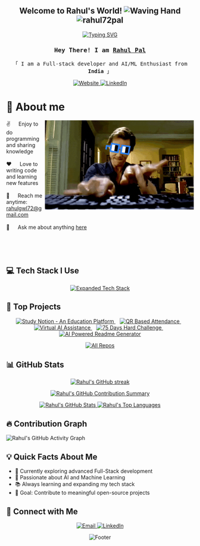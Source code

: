 <h2 align="center">
  Welcome to Rahul's World! 
  <img src="https://media.giphy.com/media/hvRJCLFzcasrR4ia7z/giphy.gif" width="28" alt="Waving Hand">
  <img src="https://komarev.com/ghpvc/?username=rahul72pal&label=Profile%20views&color=0e75b6&style=flat" alt="rahul72pal" />
</h2>

<p align="center">
  <a href="https://github.com/rahul72pal">
    <img src="https://readme-typing-svg.herokuapp.com/?lines=Self%20Taught%20Programmer;Full%20Stack%20Developer;2%2B%20years%20of%20coding%20experience;Always%20learning%20new%20things&center=true&width=500&height=50&color=7F3FBF&background=000000" alt="Typing SVG">
  </a>
</p>

<!-- [![wakatime](https://wakatime.com/badge/user/70606180-21c3-40d3-b145-85f493903931.svg)](https://wakatime.com/@70606180-21c3-40d3-b145-85f493903931) -->

<h3 align="center">
  <samp>
    Hey There! I am <b><a target="_blank" href="https://gwlportfolio.vercel.app">Rahul Pal</a></b>
  </samp>
</h3>

<p align="center"> 
  <samp>
    「 I am a Full-stack developer and AI/ML Enthusiast from <b>India</b> 」
  </samp>
</p>

<p align="center">
 <a href="https://gwlportfolio.vercel.app" target="blank">
  <img src="https://img.shields.io/badge/Website-DC143C?style=for-the-badge&logo=medium&logoColor=white" alt="Website">
 </a>
 <a href="https://www.linkedin.com/in/rahulpal-gwl896/" target="_blank">
  <img src="https://img.shields.io/badge/LinkedIn-0077B5?style=for-the-badge&logo=linkedin&logoColor=white" alt="LinkedIn">
 </a>
</p>

# 🚀 About me

<p>
 <img align="right" width="400" src="./assets/programmer.gif" alt="Coding gif">
  
 ✌️ &emsp; Enjoy to do programming and sharing knowledge <br/><br/>
 ❤️ &emsp; Love to writing code and learning new features<br/><br/>
 📧 &emsp; Reach me anytime: rahulgwl72@gmail.com<br/><br/>
 💬 &emsp; Ask me about anything [here](https://github.com/rahul72pal/rahul72pal/issues)
</p>

<br/>
<br/>
<br/>

<!-- ## 🏆 Holopin Badges

<p align="center">
  <a href="https://holopin.io/@rahul72pal">
    <img src="https://holopin.me/rahul72pal" alt="My Holopin Badges" width="800" style="display: block; margin:auto;" onerror="this.onerror=null; this.src='YOUR_FALLBACK_IMAGE_URL';">
  </a>
</p> -->

## 💻 Tech Stack I Use

<p align="center">
  <a href="https://skillicons.dev">
    <img src="https://skillicons.dev/icons?i=js,typescript,react,nodejs,html,css,sass,tailwind,bootstrap,python,java,cpp,c,git,vscode,sublime,replit,codepen,vercel,netlify,mongodb,graphql,firebase,redux,nextjs,webpack,mysql" alt="Expanded Tech Stack">
  </a>
</p>

## 🌟 Top Projects

<p align="center">
  <a href="https://github.com/rahul72pal/StudyNotion--An-Educarion-Plateform">
    <img src="https://github-readme-stats.vercel.app/api/pin/?username=rahul72pal&repo=StudyNotion--An-Educarion-Plateform&theme=radical" alt="Study Notion - An Education Platform">
</a>&nbsp;&nbsp;
<a href="https://github.com/rahul72pal/QR-Based-Attendance">
    <img src="https://github-readme-stats.vercel.app/api/pin/?username=rahul72pal&repo=QR-Based-Attendance&theme=radical" alt="QR Based Attendance">
</a>&nbsp;&nbsp;
<a href="https://github.com/rahul72pal/virtual-ai-assistance">
    <img src="https://github-readme-stats.vercel.app/api/pin/?username=rahul72pal&repo=virtual-ai-assistance&theme=radical" alt="Virtual AI Assistance">
</a>&nbsp;&nbsp;
<a href="https://github.com/rahul72pal/75-days-Hard-Challenge">
    <img src="https://github-readme-stats.vercel.app/api/pin/?username=rahul72pal&repo=75-days-Hard-Challenge&theme=radical" alt="75 Days Hard Challenge">
</a>&nbsp;&nbsp;
<a href="https://github.com/rahul72pal/AI-Powered-Readme-Generator">
    <img src="https://github-readme-stats.vercel.app/api/pin/?username=rahul72pal&repo=AI-Powered-Readme-Generator&theme=radical" alt="AI Powered Readme Generator">
</a>
</p>

<p align="center">
  <a href="https://github.com/rahul72pal?tab=repositories" target="_blank">
    <img alt="All Repos" title="All Repositories" src="https://img.shields.io/badge/-All%20Repos-2962FF?style=for-the-badge&logo=koding&logoColor=white">
  </a>
</p>

## 📊 GitHub Stats

<p align="center">
  <a href="https://github.com/rahul72pal">
    <img src="https://github-readme-streak-stats.herokuapp.com?user=rahul72pal&theme=radical&border=7F3FBF&background=0D1117" alt="Rahul's GitHub streak">
  </a>
</p>

<p align="center">
  <a href="https://github.com/rahul72pal">
    <img src="http://github-profile-summary-cards.vercel.app/api/cards/profile-details?username=rahul72pal&theme=radical" alt="Rahul's GitHub Contribution Summary" />
  </a>
</p>

<p align="center">
  <a href="https://github.com/rahul72pal">
    <img alt="Rahul's GitHub Stats" src="https://github-profile-summary-cards.vercel.app/api/cards/stats?username=rahul72pal&theme=radical" height="192px" width="49.5%">
  </a>
  <a href="https://github.com/rahul72pal">
    <img alt="Rahul's Top Languages" src="https://github-profile-summary-cards.vercel.app/api/cards/most-commit-language?username=rahul72pal&theme=radical" height="192px" width="49.5%">
  </a>
</p>


## 🔥 Contribution Graph

![Rahul's GitHub Activity Graph](https://github-readme-activity-graph.vercel.app/graph?username=rahul72pal&custom_title=Rahul%20Pal's%20GitHub%20Activity%20Graph&bg_color=0D1117&color=7F3FBF&line=7F3FBF&point=7F3FBF&area_color=FFFFFF&title_color=FFFFFF&area=true)


## 💡 Quick Facts About Me

- 🌱 Currently exploring advanced Full-Stack development
- 🤖 Passionate about AI and Machine Learning
- 📚 Always learning and expanding my tech stack
- 🎯 Goal: Contribute to meaningful open-source projects

## 🤝 Connect with Me

<p align="center">
 <a href="mailto:rahulgwl72@gmail.com">
  <img src="https://img.shields.io/badge/Email-D14836?style=for-the-badge&logo=gmail&logoColor=white" alt="Email">
 </a>
 <a href="https://www.linkedin.com/in/rahulpal-gwl896/" target="_blank">
  <img src="https://img.shields.io/badge/Let's%20Connect-LinkedIn-0077B5?style=for-the-badge&logo=linkedin&logoColor=white" alt="LinkedIn">
 </a>
</p>

<p align="center">
  <img src="https://capsule-render.vercel.app/api?type=waving&color=gradient&height=100&section=footer&text=Thank%20You%20for%20Visiting!&fontSize=30" alt="Footer">
</p>